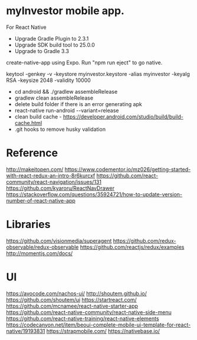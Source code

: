 # myInvestor mobile app.

For React Native
- Upgrade Gradle Plugin to 2.3.1
- Upgrade SDK build tool to 25.0.0
- Upgrade to Gradle 3.3

create-native-app using Expo. Run "npm run eject" to go native.

keytool -genkey -v -keystore myinvestor.keystore -alias myinvestor -keyalg RSA -keysize 2048 -validity 10000

- cd android && ./gradlew assembleRelease
- gradlew clean assembleRelease
- delete build folder if there is an error generating apk
- react-native run-android --variant=release
- clean build cache - https://developer.android.com/studio/build/build-cache.html
- .git hooks to remove husky validation


# Reference
http://makeitopen.com/ 
https://www.codementor.io/mz026/getting-started-with-react-redux-an-intro-8r6kurcxf
https://github.com/react-community/react-navigation/issues/131
https://github.com/kyaroru/ReactNavDrawer
https://stackoverflow.com/questions/35924721/how-to-update-version-number-of-react-native-app


# Libraries
https://github.com/visionmedia/superagent
https://github.com/redux-observable/redux-observable
https://github.com/reactjs/redux/examples
http://momentjs.com/docs/

# UI
https://avocode.com/nachos-ui/
http://shoutem.github.io/
https://github.com/shoutem/ui
https://startreact.com/
https://github.com/mcnamee/react-native-starter-app
https://github.com/react-native-community/react-native-side-menu
https://github.com/react-native-training/react-native-elements
https://codecanyon.net/item/beoui-complete-mobile-ui-template-for-react-native/19193831
https://strapmobile.com/
https://nativebase.io/



